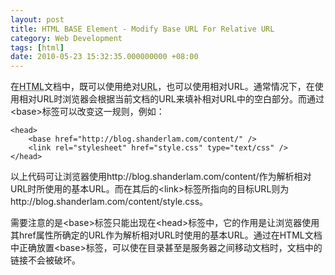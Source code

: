 ```yaml
---
layout: post
title: HTML BASE Element - Modify Base URL For Relative URL
category: Web Development
tags: [html]
date: 2010-05-23 15:32:35.000000000 +08:00
---
```

<p> 在<acronym title="HyperText Markup Language">HTML</acronym>文档中，既可以使用绝对<acronym title="Uniform Resource Locator">URL</acronym>，也可以使用相对URL。通常情况下，在使用相对URL时浏览器会根据当前文档的URL来填补相对URL中的空白部分。而通过&lt;base&gt;标签可以改变这一规则，例如：</p>

    <head>
        <base href="http://blog.shanderlam.com/content/" />
        <link rel="stylesheet" href="style.css" type="text/css" />
    </head>

以上代码可让浏览器使用http://blog.shanderlam.com/content/作为解析相对URL时所使用的基本URL。而在其后的&lt;link&gt;标签所指向的目标URL则为http://blog.shanderlam.com/content/style.css。

需要注意的是&lt;base&gt;标签只能出现在&lt;head&gt;标签中，它的作用是让浏览器使用其href属性所确定的URL作为解析相对URL时使用的基本URL。通过在HTML文档中正确放置&lt;base&gt;标签，可以使在目录甚至是服务器之间移动文档时，文档中的链接不会被破坏。
